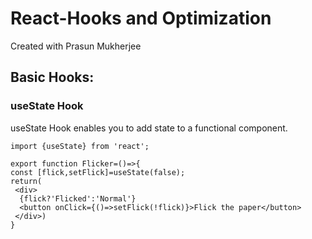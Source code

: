 # React-Hooks and Optimization

Created with Prasun Mukherjee

## Basic Hooks:

### useState Hook

useState Hook enables you to add state to a functional component.
```
import {useState} from 'react';

export function Flicker=()=>{
const [flick,setFlick]=useState(false);
return(
 <div>
  {flick?'Flicked':'Normal'}
  <button onClick={()=>setFlick(!flick)}>Flick the paper</button>
 </div>)
}
```

